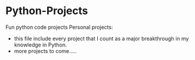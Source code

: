 # Python-Projects
Fun python code projects
Personal projects:
- this file include every project that I count as a major breakthrough in my knowledge in Python. 
- more projects to come.....
